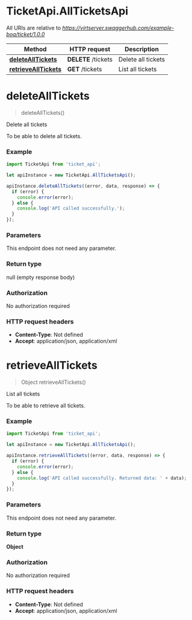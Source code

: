 # TicketApi.AllTicketsApi

All URIs are relative to *https://virtserver.swaggerhub.com/example-boa/ticket/1.0.0*

Method | HTTP request | Description
------------- | ------------- | -------------
[**deleteAllTickets**](AllTicketsApi.md#deleteAllTickets) | **DELETE** /tickets | Delete all tickets
[**retrieveAllTickets**](AllTicketsApi.md#retrieveAllTickets) | **GET** /tickets | List all tickets


<a name="deleteAllTickets"></a>
# **deleteAllTickets**
> deleteAllTickets()

Delete all tickets

To be able to delete all tickets. 

### Example
```javascript
import TicketApi from 'ticket_api';

let apiInstance = new TicketApi.AllTicketsApi();

apiInstance.deleteAllTickets((error, data, response) => {
  if (error) {
    console.error(error);
  } else {
    console.log('API called successfully.');
  }
});
```

### Parameters
This endpoint does not need any parameter.

### Return type

null (empty response body)

### Authorization

No authorization required

### HTTP request headers

 - **Content-Type**: Not defined
 - **Accept**: application/json, application/xml

<a name="retrieveAllTickets"></a>
# **retrieveAllTickets**
> Object retrieveAllTickets()

List all tickets

To be able to retrieve all tickets. 

### Example
```javascript
import TicketApi from 'ticket_api';

let apiInstance = new TicketApi.AllTicketsApi();

apiInstance.retrieveAllTickets((error, data, response) => {
  if (error) {
    console.error(error);
  } else {
    console.log('API called successfully. Returned data: ' + data);
  }
});
```

### Parameters
This endpoint does not need any parameter.

### Return type

**Object**

### Authorization

No authorization required

### HTTP request headers

 - **Content-Type**: Not defined
 - **Accept**: application/json, application/xml

